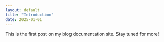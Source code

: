 ```yaml
---
layout: default
title: "Introduction"
date: 2025-01-01
---
```


This is the first post on my blog documentation site. Stay tuned for more!

